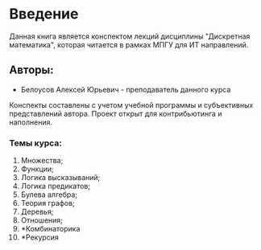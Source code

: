 # Введение

Данная книга является конспектом лекций дисциплины "Дискретная математика", которая читается в рамках МПГУ для ИТ направлений. &#x20;

## Авторы:

* Белоусов Алексей Юрьевич - преподаватель данного курса

Конспекты составлены с учетом учебной программы и субъективных представлений автора. Проект открыт для контрибьютинга и наполнения.&#x20;

### Темы курса:

1. Множества;
2. Функции;
3. Логика высказываний;
4. Логика предикатов;
5. Булева алгебра;
6. Теория графов;
7. Деревья;
8. Отношения;
9. \*Комбинаторика
10. \*Рекурсия

